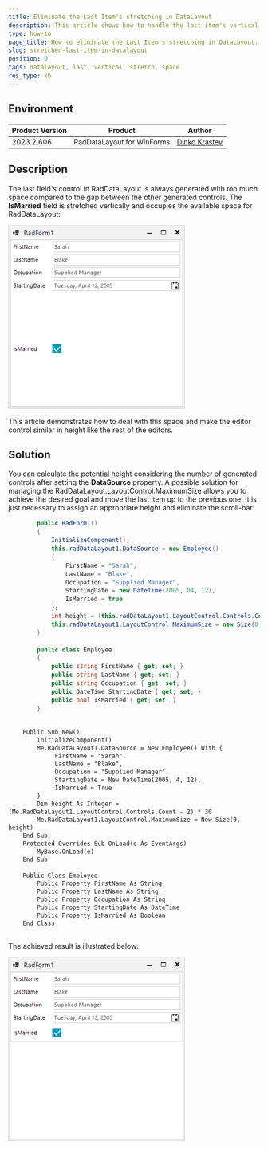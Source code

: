 ```yaml
---
title: Eliminate the Last Item's stretching in DataLayout
description: This article shows how to handle the last item's vertical stretching in the WinForms DataLayout.
type: how-to
page_title: How to eliminate the Last Item's stretching in DataLayout.
slug: stretched-last-item-in-datalayout
position: 0
tags: datalayout, last, vertical, stretch, space
res_type: kb
---
```


## Environment
 
|Product Version|Product|Author|
|----|----|----|
|2023.2.606|RadDataLayout for WinForms|[Dinko Krastev](https://www.telerik.com/blogs/author/desislava-yordanova)|


## Description

The last field's control in RadDataLayout is always generated with too much space compared to the gap between the other generated controls. The **IsMarried** field is stretched vertically and occupies the available space for RadDataLayout:

![stretched-last-item-in-datalayout001](images/stretched-last-item-in-datalayout001.png)

This article demonstrates how to deal with this space and make the editor control similar in height like the rest of the editors.

## Solution 

You can calculate the potential height considering the number of generated controls after setting the **DataSource** property. A possible solution for managing the RadDataLayout.LayoutControl.MaximumSize allows you to achieve the desired goal and move the last item up to the previous one. It is just necessary to assign an appropriate height and eliminate the scroll-bar: 

````C#
        public RadForm1()
        {
            InitializeComponent();
            this.radDataLayout1.DataSource = new Employee()
            {
                FirstName = "Sarah",
                LastName = "Blake",
                Occupation = "Supplied Manager",
                StartingDate = new DateTime(2005, 04, 12),
                IsMarried = true
            };
            int height = (this.radDataLayout1.LayoutControl.Controls.Count - 2) * 30;
            this.radDataLayout1.LayoutControl.MaximumSize = new Size(0, height);
        }

        public class Employee
        {
            public string FirstName { get; set; }
            public string LastName { get; set; }
            public string Occupation { get; set; }
            public DateTime StartingDate { get; set; }
            public bool IsMarried { get; set; }
        }      

````
````VB.NET

    Public Sub New()
        InitializeComponent()
        Me.RadDataLayout1.DataSource = New Employee() With {
            .FirstName = "Sarah",
            .LastName = "Blake",
            .Occupation = "Supplied Manager",
            .StartingDate = New DateTime(2005, 4, 12),
            .IsMarried = True
        }
        Dim height As Integer = (Me.RadDataLayout1.LayoutControl.Controls.Count - 2) * 30
        Me.RadDataLayout1.LayoutControl.MaximumSize = New Size(0, height)
    End Sub
    Protected Overrides Sub OnLoad(e As EventArgs)
        MyBase.OnLoad(e)
    End Sub

    Public Class Employee
        Public Property FirstName As String
        Public Property LastName As String
        Public Property Occupation As String
        Public Property StartingDate As DateTime
        Public Property IsMarried As Boolean
    End Class
    
````

The achieved result is illustrated below:

![stretched-last-item-in-datalayout002](images/stretched-last-item-in-datalayout002.png)






    
   
  
    
 
